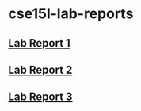 # cse15l-lab-reports
## [Lab Report 1](https://kachunleung.github.io/cse15l-lab-reports/lab1)
## [Lab Report 2](https://kachunleung.github.io/cse15l-lab-reports/lab2)
## [Lab Report 3](https://kachunleung.github.io/cse15l-lab-reports/lab3)
